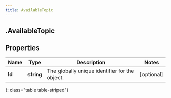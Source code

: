 ```yaml
---
title: AvailableTopic
---
```

## .AvailableTopic

## Properties

|Name | Type | Description | Notes|
|------------ | ------------- | ------------- | -------------|
| **Id** | **string** | The globally unique identifier for the object. | [optional] |
{: class="table table-striped"}


